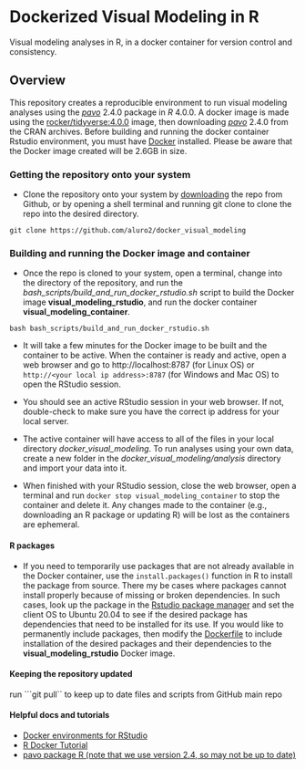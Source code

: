 # Dockerized Visual Modeling in R
Visual modeling analyses in R, in a docker container for version control and consistency.

## Overview
This repository creates a reproducible environment to run visual modeling analyses using the [*pavo*](https://cloud.r-project.org/web/packages/pavo/index.html) 2.4.0 package in *R* 4.0.0. A docker image is made using the [rocker/tidyverse:4.0.0](https://hub.docker.com/r/rocker/tidyverse) image, then downloading [*pavo*](https://cloud.r-project.org/web/packages/pavo/index.html) 2.4.0 from the CRAN archives. Before building and running the docker container Rstudio environment, you must have [Docker](https://docs.docker.com/get-docker/) installed. Please be aware that the Docker image created will be 2.6GB in size. 

### Getting the repository onto your system

- Clone the repository onto your system by  [downloading](https://github.com/aluro2/docker_visual_modeling/archive/master.zip) the repo from Github, or by opening a shell terminal and running git clone to clone the repo into the desired directory.

```git clone https://github.com/aluro2/docker_visual_modeling```

### Building and running the Docker image and container
- Once the repo is cloned to your system, open a terminal, change into the directory of the repository, and run the *bash_scripts/build_and_run_docker_rstudio.sh* script to build the Docker image **visual_modeling_rstudio**, and run the docker container **visual_modeling_container**.

```bash bash_scripts/build_and_run_docker_rstudio.sh```

- It will take a few minutes for the Docker image to be built and the container to be active. When the container is ready and active, open a web browser and go to http://localhost:8787 (for Linux OS) or ```http://<your local ip address>:8787``` (for Windows and Mac OS) to open the RStudio session.

- You should see an active RStudio session in your web browser. If not, double-check to make sure you have the correct ip address for your local server. 

- The active container will have access to all of the files in your local directory *docker_visual_modeling*. To run analyses using your own data, create a new folder in the *docker_visual_modeling/analysis* directory and import your data into it. 

- When finished with your RStudio session, close the web browser, open a terminal and run ``docker stop visual_modeling_container`` to stop the container and delete it. Any changes made to the container (e.g., downloading an R package or updating R) will be lost as the containers are ephemeral. 

#### R packages
- If you need to temporarily use packages that are not already available in the Docker container, use the ```install.packages()``` function in R to install the package from source. There my be cases where packages cannot install properly because of missing or broken dependencies. In such cases, look up the package in the [Rstudio package manager](https://packagemanager.rstudio.com/client/#/repos/1/packages/A3) and set the client OS to Ubuntu 20.04 to see if the desired package has dependencies that need to be installed for its use. If you would like to permanently include packages, then modify the [Dockerfile](https://github.com/aluro2/docker_visual_modeling/blob/master/Dockerfile) to include installation of the desired packages and their dependencies to the **visual_modeling_rstudio** Docker image.

#### Keeping the repository updated

run ```git pull`` to keep up to date files and scripts from GitHub main repo

#### Helpful docs and tutorials
- [Docker environments for RStudio](https://environments.rstudio.com/docker) 
- [R Docker Tutorial](http://ropenscilabs.github.io/r-docker-tutorial/)
- [pavo package R (note that we use version 2.4, so may not be up to date)](http://pavo.colrverse.com/articles/pavo-1-overview.html)



